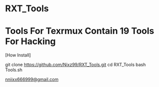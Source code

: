 # RXT_Tools
Tools For Texrmux
Contain 19 Tools For Hacking
============================
[How Install]

git clone https://github.com/Nixz99/RXT_Tools.git
cd RXT_Tools
bash Tools.sh






nniixx666999@gmail.com
